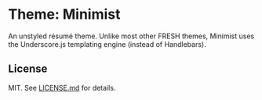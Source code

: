 Theme: Minimist
===============
An unstyled résumé theme. Unlike most other FRESH themes, Minimist uses the
Underscore.js templating engine (instead of Handlebars).

## License

MIT. See [LICENSE.md][lic] for details.

[lic]: https://github.com/fluentdesk/fresh-themes/blob/master/LICENSE.md
